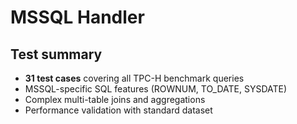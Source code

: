 # MSSQL Handler

## Test summary

- **31 test cases** covering all TPC-H benchmark queries
- MSSQL-specific SQL features (ROWNUM, TO_DATE, SYSDATE)
- Complex multi-table joins and aggregations
- Performance validation with standard dataset 

<!-- TEST_RESULTS_START -->

<!-- TEST_RESULTS_END -->